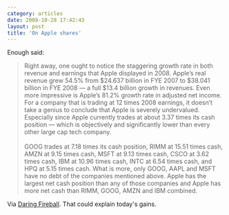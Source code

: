 ```yaml
---
category: articles
date: 2008-10-28 17:42:43
layout: post
title: 'On Apple shares'
---
```


<p>Enough said:</p>

<blockquote> Right away, one ought to notice the staggering growth rate in both revenue and earnings that Apple displayed in 2008. Apple’s real revenue grew 54.5% from $24.637 billion in FYE 2007 to $38.041 billion in FYE 2008 — a full $13.4 billion growth in revenues. Even more impressive is Apple’s 81.2% growth rate in adjusted net income. For a company that is trading at 12 times 2008 earnings, it doesn’t take a genius to conclude that Apple is severely undervalued. Especially since Apple currently trades at about 3.37 times its cash position — which is objectively and significantly lower than every other large cap tech company.<br ><br >GOOG trades at 7.18 times its cash position, RIMM at 15.51 times cash, AMZN at 9.15 times cash, MSFT at 9.13 times cash, CSCO at 3.62 times cash, IBM at 10.96 times cash, INTC at 6.54 times cash, and HPQ at 5.15 times cash. What is more, only GOOG, AAPL and MSFT have no debt of the companies mentioned above. Apple has the largest net cash position than any of those companies and Apple has more net cash than RIMM, GOOG, AMZN and IBM combined.</blockquote>

<p>Via <a href="http://daringfireball.net/linked/2008/10/28/zaky">Daring Fireball</a>. That could explain today's gains.</p>
